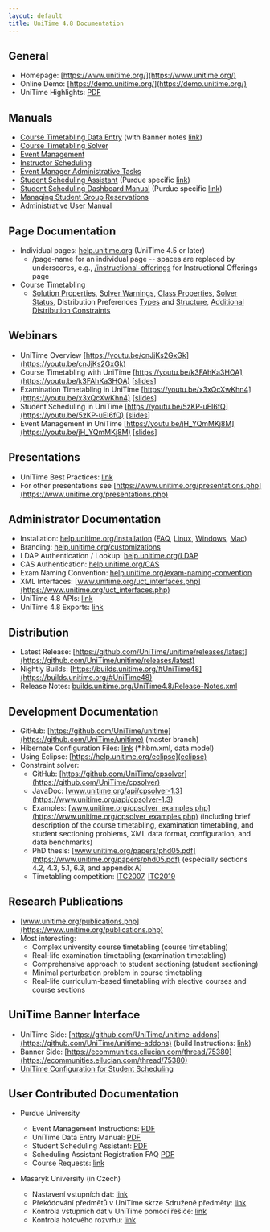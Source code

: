 ```yaml
---
layout: default
title: UniTime 4.8 Documentation
---
```



## General

* Homepage: [https://www.unitime.org/](https://www.unitime.org/)
* Online Demo: [https://demo.unitime.org/](https://demo.unitime.org/)
* UniTime Highlights: [PDF](https://www.unitime.org/present/unitime-highlights.pdf) 


## Manuals
* [Course Timetabling Data Entry](manuals/courses-entry) (with Banner notes [link](manuals/courses-entry-banner))
* [Course Timetabling Solver](manuals/courses-solver)
* [Event Management](manuals/events)
* [Instructor Scheduling](manuals/instructor-scheduling)
* [Event Manager Administrative Tasks](manuals/event-administration)
* [Student Scheduling Assistant](manuals/scheduling-assistant) (Purdue specific [link](manuals/scheduling-assistant-purdue))
* [Student Scheduling Dashboard Manual](manuals/scheduling-dashboard) (Purdue specific [link](manuals/scheduling-dashboard-purdue))
* [Managing Student Group Reservations](manuals/group-reservations)
* [Administrative User Manual](manuals/administration)

## Page Documentation

* Individual pages: [help.unitime.org](https://help.unitime.org) (UniTime 4.5 or later)
	* /page-name for an individual page -- spaces are replaced by underscores, e.g., [/instructional-offerings](instructional-offerings) for Instructional Offerings page
* Course Timetabling
	* [Solution Properties](solution-properties), [Solver Warnings](solver-warnings), [Class Properties](class-assignment-properties), [Solver Status](solver-status), Distribution Preferences [Types](types-of-distribution-preferences) and [Structure](structure-of-distribution-preferences), [Additional Distribution Constraints](additional-distribution-constraints)


## Webinars

* UniTime Overview [https://youtu.be/cnJjKs2GxGk](https://youtu.be/cnJjKs2GxGk)
* Course Timetabling with UniTime [https://youtu.be/k3FAhKa3HOA](https://youtu.be/k3FAhKa3HOA) [[slides](https://www.unitime.org/present/apereo15-webinar.pdf)]
* Examination Timetabling in UniTime [https://youtu.be/x3xQcXwKhn4](https://youtu.be/x3xQcXwKhn4) [[slides](https://www.unitime.org/present/apereo15-exams.pdf)]
* Student Scheduling in UniTime [https://youtu.be/5zKP-uEI6fQ](https://youtu.be/5zKP-uEI6fQ) [[slides](https://www.unitime.org/present/apereo16-webinar.pdf)]
* Event Management in UniTime [https://youtu.be/jH_YQmMKj8M](https://youtu.be/jH_YQmMKj8M) [[slides](https://www.unitime.org/present/events.pdf)]


## Presentations

* UniTime Best Practices: [link](https://www.unitime.org/present/apereo17-workshop.pdf)
* For other presentations see [https://www.unitime.org/presentations.php](https://www.unitime.org/presentations.php)


## Administrator Documentation

* Installation: [help.unitime.org/installation](installation) ([FAQ](timetabling-installation-faq), [Linux](manuals/installation-linux), [Windows](manuals/installation-windows), [Mac](manuals/installation-mac))
* Branding: [help.unitime.org/customizations](customizations)
* LDAP Authentication / Lookup: [help.unitime.org/LDAP](LDAP)
* CAS Authentication: [help.unitime.org/CAS](CAS)
* Exam Naming Convention: [help.unitime.org/exam-naming-convention](exam-naming-convention)
* XML Interfaces: [www.unitime.org/uct_interfaces.php](https://www.unitime.org/uct_interfaces.php)
* UniTime 4.8 APIs: [link](manuals/api)
* UniTime 4.8 Exports: [link](manuals/exports)


## Distribution

* Latest Release: [https://github.com/UniTime/unitime/releases/latest](https://github.com/UniTime/unitime/releases/latest)
* Nightly Builds: [https://builds.unitime.org/#UniTime48](https://builds.unitime.org/#UniTime48)
* Release Notes: [builds.unitime.org/UniTime4.8/Release-Notes.xml](https://builds.unitime.org/UniTime4.8/Release-Notes.xml)


## Development Documentation

* GitHub: [https://github.com/UniTime/unitime](https://github.com/UniTime/unitime) (master branch)
* Hibernate Configuration Files: [link](https://github.com/UniTime/unitime/tree/master/JavaSource) (*.hbm.xml, data model)
* Using Eclipse: [https://help.unitime.org/eclipse](eclipse)
* Constraint solver:
	* GitHub: [https://github.com/UniTime/cpsolver](https://github.com/UniTime/cpsolver)
	* JavaDoc: [www.unitime.org/api/cpsolver-1.3](https://www.unitime.org/api/cpsolver-1.3)
	* Examples: [www.unitime.org/cpsolver_examples.php](https://www.unitime.org/cpsolver_examples.php) (including brief description of the course timetabling, examination timetabling, and student sectioning problems, XML data format, configuration, and data benchmarks)
	* PhD thesis: [www.unitime.org/papers/phd05.pdf](https://www.unitime.org/papers/phd05.pdf) (especially sections 4.2, 4.3, 5.1, 6.3, and appendix A)
	* Timetabling competition: [ITC2007](https://www.unitime.org/itc2007/), [ITC2019](https://www.itc2019.org)


## Research Publications

* [www.unitime.org/publications.php](https://www.unitime.org/publications.php)
* Most interesting:
	* Complex university course timetabling (course timetabling)
	* Real-life examination timetabling (examination timetabling)
	* Comprehensive approach to student sectioning (student sectioning)
	* Minimal perturbation problem in course timetabling
	* Real-life curriculum-based timetabling with elective courses and course sections


## UniTime Banner Interface

* UniTime Side: [https://github.com/UniTime/unitime-addons](https://github.com/UniTime/unitime-addons) (build Instructions: [link](manuals/banner-addon-instructions))
* Banner Side: [https://ecommunities.ellucian.com/thread/75380](https://ecommunities.ellucian.com/thread/75380)
* [UniTime Configuration for Student Scheduling](manuals/student-scheduling-configuration)


## User Contributed Documentation

* Purdue University
	* Event Management Instructions: [PDF](https://www.purdue.edu/registrar/documents/scheduling/Instructions-Sheet.pdf)
	* UniTime Data Entry Manual: [PDF](https://www.purdue.edu/registrar/documents/scheduling/Unitime_Data_Entry_Manual.pdf)
	* Student Scheduling Assistant: [PDF](https://www.purdue.edu/registrar/documents/scheduling/FAQs_Student_Sched_Assist.pdf)
	* Scheduling Assistant Registration FAQ [PDF](https://www.purdue.edu/registrar/documents/scheduling/Student_Scheduling_Assistant_Registration_FAQs.pdf)
	* Course Requests: [link](manuals/course-requests-purdue)

* Masaryk University (in Czech)
	* Nastavení vstupních dat: [link](https://docs.google.com/document/d/1Ak-p75GBOO9fA1NOzWzCdoJs8BAF1OOTw6vVY-c6PVQ/edit?usp=sharing)
	* Překódování předmětů v UniTime skrze Sdružené předměty: [link](https://docs.google.com/document/d/1OL6SPhBXr_aR19Hi8oszCyWM6rQYZF2yXBmcdbfGAL8/edit?usp=sharing)
	* Kontrola vstupních dat v UniTime pomocí řešiče: [link](https://docs.google.com/document/d/1ktv-2i0z-gfGYfkGC4lNf_aeRx4ARN8AEWV-7QL3jws/edit?usp=sharing) 
	* Kontrola hotového rozvrhu: [link](https://docs.google.com/document/d/1vNL05WpeQ7CBRYintVGHj4_HDVWmcQFGdT45LHkzpbA/edit?usp=sharing)

